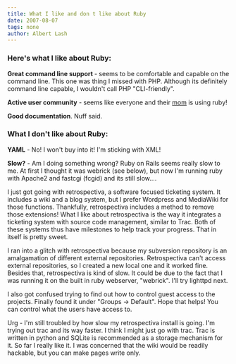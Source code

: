 ```yaml
---
title: What I like and don t like about Ruby
date: 2007-08-07
tags: none
author: Albert Lash
---
```


<h3>Here's what I like about Ruby: </h3>

<strong>Great command line support </strong>- seems to be comfortable and capable on the command line. This one was thing I missed with PHP. Although its definitely command line capable, I wouldn't call PHP "CLI-friendly".

<strong>Active user community</strong> - seems like everyone and their <a href="http://www.healthybot.com/">mom</a> is using ruby!

<strong>Good documentation</strong>. Nuff said.
<h3>What I don't like about Ruby: </h3>

<strong>YAML</strong> - No! I won't buy into it! I'm sticking with XML!

<strong>Slow?</strong> - Am I doing something wrong? Ruby on Rails seems really slow to me. At first I thought it was webrick (see below), but now I'm running ruby with Apache2 and fastcgi (fcgid) and its still slow....

I just got going with retrospectiva, a software focused ticketing system. It includes a wiki and a blog system, but I prefer Wordpress and MediaWiki for those functions. Thankfully, retrospectiva includes a method to remove those extensions! What I like about retrospectiva is the way it integrates a ticketing system with source code management, similar to Trac. Both of these systems thus have milestones to help track your progress. That in itself is pretty sweet.

I ran into a glitch with retrospectiva because my subversion repository is an amalgamation of different external repositories. Retrospectiva can't access external repositories, so I created a new local one and it worked fine. Besides that, retrospectiva is kind of slow. It could be due to the fact that I was running it on the built in ruby webserver, "webrick". I'll try lighttpd next.

I also got confused trying to find out how to control guest access to the projects. Finally found it under "Groups -> Default". Hope that helps! You can control what the users have access to.

Urg - I'm still troubled by how slow my retrospectiva install is going. I'm trying out trac and its way faster. I think I might just go with trac. Trac is written in python and SQLite is recommended as a storage mechanism for it. So far I really like it. I was concerned that the wiki would be readily hackable, but you can make pages write only.

